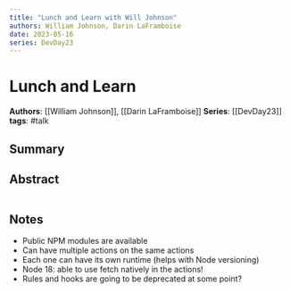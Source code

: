 ```yaml
---
title: "Lunch and Learn with Will Johnson"
authors: William Johnson, Darin LaFramboise
date: 2023-05-16
series: DevDay23
---
```


# Lunch and Learn

**Authors**: [[William Johnson]], [[Darin LaFramboise]]
**Series**: [[DevDay23]]
**tags**: #talk 

## Summary

## Abstract
```

```

## Notes
- Public NPM modules are available
- Can have multiple actions on the same actions
- Each one can have its own runtime (helps with Node versioning)
- Node 18: able to use fetch natively in the actions!
- Rules and hooks are going to be deprecated at some point?
